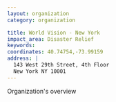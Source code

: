```yaml
---
layout: organization
category: organization

title: World Vision - New York
impact_area: Disaster Relief
keywords: 
coordinates: 40.74754,-73.99159
address: |
  143 West 29th Street, 4th Floor
  New York NY 10001
---
```

Organization's overview
